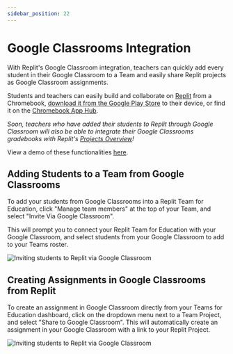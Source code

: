 ```yaml
---
sidebar_position: 22
---
```


# Google Classrooms Integration 

With Replit's Google Classroom integration, teachers can quickly add every student in their Google Classroom to a Team and easily share Replit projects as Google Classroom assignments.

Students and teachers can easily build and collaborate on [Replit](https://replit.com/) from a Chromebook, [download it from the Google Play Store](https://play.google.com/store/apps/details?id=com.replit.twa) to their device, or find it on the [Chromebook App Hub](https://chromebookapphub.withgoogle.com/apps/replit-teams-for-education). 

*Soon, teachers who have added their students to Replit through Google Classroom will also be able to integrate their Google Classrooms gradebooks with Replit's [Projects Overview](/teams-edu/reviewing-submissions)!* 

View a demo of these functionalities [here](https://www.loom.com/share/e2bb4abf6ad84fa28e19859d1089354f). 

## Adding Students to a Team from Google Classrooms
To add your students from Google Classrooms into a Replit Team for Education, click "Manage team members" at the top of your Team, and select "Invite Via Google Classroom".

This will prompt you to connect your Replit Team for Education with your Google Classroom, and select students from your Google Classroom to add to your Teams roster. 

![Inviting students to Replit via Google Classroom](https://replit-docs-images.util.repl.co/images/teamsForEducation/invite_via_gc.png)

## Creating Assignments in Google Classrooms from Replit 

To create an assignment in Google Classroom directly from your Teams for Education dashboard, click on the dropdown menu next to a Team Project, and select "Share to Google Classroom". This will automatically create an assignment in your Google Classroom with a link to your Replit Project. 

![Inviting students to Replit via Google Classroom](https://replit-docs-images.util.repl.co/images/teamsForEducation/create_assignment_gc.png)
